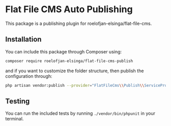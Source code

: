 # Flat File CMS Auto Publishing

This package is a publishing plugin for roelofjan-elsinga/flat-file-cms.

## Installation

You can include this package through Composer using:

```bash
composer require roelofjan-elsinga/flat-file-cms-publish
```

and if you want to customize the folder structure, then publish the configuration through:

```bash
php artisan vendor:publish --provider="FlatFileCms\\Publish\\ServiceProvider"
```

## Testing

You can run the included tests by running ``./vendor/bin/phpunit`` in your terminal.